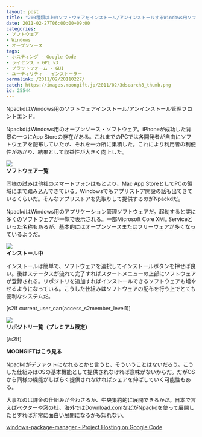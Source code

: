 ```yaml
---
layout: post
title: "200種類以上のソフトウェアをインストール/アンインストールするWindows用ソフトウェア管理「Npackd」"
date: 2011-02-27T06:00:00+09:00
categories:
- ソフトウェア
- Windows
- オープンソース
tags: 
- ホスティング - Google Code
- ライセンス - GPL v3
- プラットフォーム - GUI
- ユーティリティ - インストーラー
permalink: /2011/02/20110227/
catch: https://images.moongift.jp/2011/02/3dsearch8_thumb.png
id: 25544
---
```

NpackdはWindows用のソフトウェアインストール/アンインストール管理フロントエンド。

  

NpackdはWindows用のオープンソース・ソフトウェア。iPhoneが成功した背景の一つにApp Storeの存在がある。これまでのPCでは各開発者が自由にソフトウェアを配布していたが、それを一カ所に集積した。これにより利用者の利便性があがり、結果として収益性が大きく向上した。

  

![](https://images.moongift.jp/2011/02/3dsearch9_thumb.png)  
**ソフトウェア一覧**

  

同様の試みは他社のスマートフォンはもとより、Mac App StoreとしてPCの領域にまで踏み込んできている。Windowsでもアプリストア開設の話も出てきているくらいだ。そんなアプリストアを先取りして提供するのがNpackdだ。

  
<!--more-->  

NpackdはWindows用のアプリケーション管理ソフトウェアだ。起動すると実に多くのソフトウェアが一覧で表示される。一部Microsoft Core XML Serviceといった名称もあるが、基本的にはオープンソースまたはフリーウェアが多くなっているようだ。

  

![](https://images.moongift.jp/2011/02/3dsearch8_thumb.png)  
**インストール中**

  

インストールは簡単で、ソフトウェアを選択してインストールボタンを押せば良い。後はステータスが流れて完了すればスタートメニューの上部にソフトウェアが登録される。リポジトリを追加すればインストールできるソフトウェアも増やせるようになっている。こうした仕組みはソフトウェアの配布を行う上でとても便利なシステムだ。

  
[s2If current\_user\_can(access\_s2member\_level1)]

![](https://images.moongift.jp/2011/02/3dsearch6_thumb.png)  
**リポジトリ一覧（プレミアム限定）**

[/s2If]  
  
  

**MOONGIFTはこう見る**

  

Npackdがデファクトになれるとかと言うと、そういうことはないだろう。こうした仕組みはOSの基本機能として提供されなければ意味がないからだ。だがOSから同様の機能がしばらく提供されなければシェアを伸ばしていく可能性もある。

  

大事なのは課金の仕組みが合わさるか、中央集約的に展開できるかだ。日本で言えばベクターや窓の杜、海外ではDownload.comなどがNpackdを使って展開したとすれば非常に面白い展開になるかも知れない。

  

[windows-package-manager - Project Hosting on Google Code](https://code.google.com/p/windows-package-manager/)

